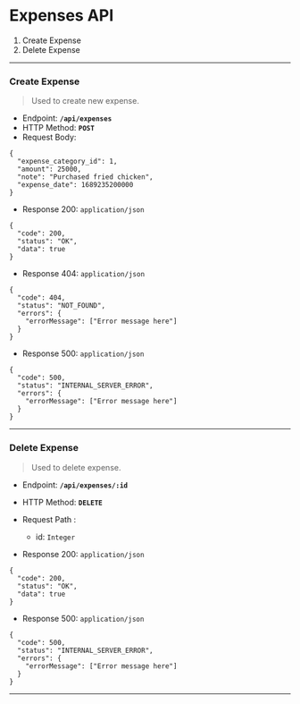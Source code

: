 # Expenses API
1. Create Expense
2. Delete Expense

---

### Create Expense
> Used to create new expense.

+ Endpoint: **`/api/expenses`**
+ HTTP Method: **`POST`**
+ Request Body:
```json5
{
  "expense_category_id": 1,
  "amount": 25000,
  "note": "Purchased fried chicken",
  "expense_date": 1689235200000
}
```

+ Response 200: `application/json`
```json5
{
  "code": 200,
  "status": "OK",
  "data": true
}
```

+ Response 404: `application/json`
```json5
{
  "code": 404,
  "status": "NOT_FOUND",
  "errors": {
    "errorMessage": ["Error message here"]
  }
}
```

+ Response 500: `application/json`
```json5
{
  "code": 500,
  "status": "INTERNAL_SERVER_ERROR",
  "errors": {
    "errorMessage": ["Error message here"]
  }
}
```
---

### Delete Expense
> Used to delete expense.

+ Endpoint: **`/api/expenses/:id`**
+ HTTP Method: **`DELETE`**
+ Request Path :
  - id: `Integer`

+ Response 200: `application/json`
```json5
{
  "code": 200,
  "status": "OK",
  "data": true
}
```

+ Response 500: `application/json`
```json5
{
  "code": 500,
  "status": "INTERNAL_SERVER_ERROR",
  "errors": {
    "errorMessage": ["Error message here"]
  }
}
```
---